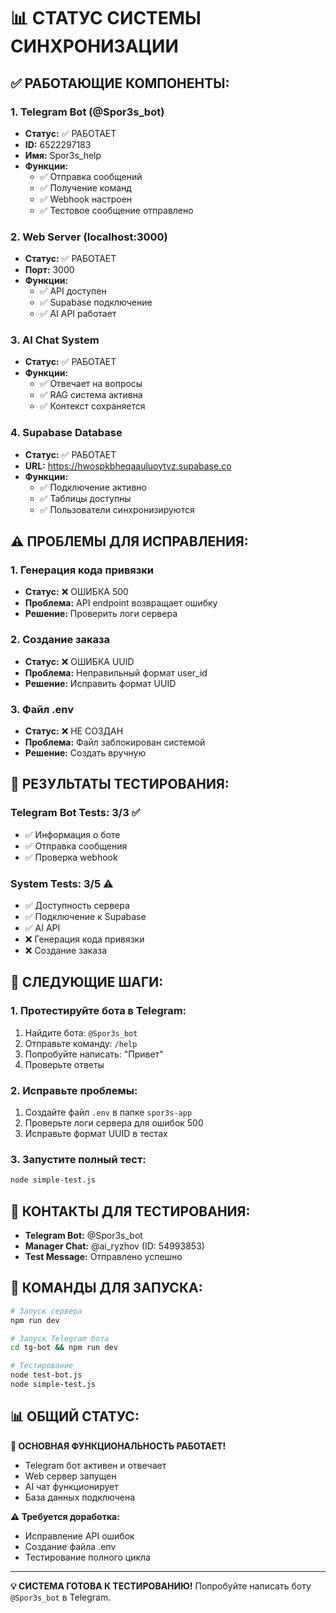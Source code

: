 # 📊 СТАТУС СИСТЕМЫ СИНХРОНИЗАЦИИ

## ✅ РАБОТАЮЩИЕ КОМПОНЕНТЫ:

### 1. Telegram Bot (@Spor3s_bot)
- **Статус:** ✅ РАБОТАЕТ
- **ID:** 6522297183
- **Имя:** Spor3s_help
- **Функции:**
  - ✅ Отправка сообщений
  - ✅ Получение команд
  - ✅ Webhook настроен
  - ✅ Тестовое сообщение отправлено

### 2. Web Server (localhost:3000)
- **Статус:** ✅ РАБОТАЕТ
- **Порт:** 3000
- **Функции:**
  - ✅ API доступен
  - ✅ Supabase подключение
  - ✅ AI API работает

### 3. AI Chat System
- **Статус:** ✅ РАБОТАЕТ
- **Функции:**
  - ✅ Отвечает на вопросы
  - ✅ RAG система активна
  - ✅ Контекст сохраняется

### 4. Supabase Database
- **Статус:** ✅ РАБОТАЕТ
- **URL:** https://hwospkbheqaauluoytvz.supabase.co
- **Функции:**
  - ✅ Подключение активно
  - ✅ Таблицы доступны
  - ✅ Пользователи синхронизируются

## ⚠️ ПРОБЛЕМЫ ДЛЯ ИСПРАВЛЕНИЯ:

### 1. Генерация кода привязки
- **Статус:** ❌ ОШИБКА 500
- **Проблема:** API endpoint возвращает ошибку
- **Решение:** Проверить логи сервера

### 2. Создание заказа
- **Статус:** ❌ ОШИБКА UUID
- **Проблема:** Неправильный формат user_id
- **Решение:** Исправить формат UUID

### 3. Файл .env
- **Статус:** ❌ НЕ СОЗДАН
- **Проблема:** Файл заблокирован системой
- **Решение:** Создать вручную

## 🧪 РЕЗУЛЬТАТЫ ТЕСТИРОВАНИЯ:

### Telegram Bot Tests: 3/3 ✅
- ✅ Информация о боте
- ✅ Отправка сообщения
- ✅ Проверка webhook

### System Tests: 3/5 ⚠️
- ✅ Доступность сервера
- ✅ Подключение к Supabase
- ✅ AI API
- ❌ Генерация кода привязки
- ❌ Создание заказа

## 🎯 СЛЕДУЮЩИЕ ШАГИ:

### 1. Протестируйте бота в Telegram:
1. Найдите бота: `@Spor3s_bot`
2. Отправьте команду: `/help`
3. Попробуйте написать: "Привет"
4. Проверьте ответы

### 2. Исправьте проблемы:
1. Создайте файл `.env` в папке `spor3s-app`
2. Проверьте логи сервера для ошибок 500
3. Исправьте формат UUID в тестах

### 3. Запустите полный тест:
```bash
node simple-test.js
```

## 📱 КОНТАКТЫ ДЛЯ ТЕСТИРОВАНИЯ:

- **Telegram Bot:** @Spor3s_bot
- **Manager Chat:** @ai_ryzhov (ID: 54993853)
- **Test Message:** Отправлено успешно

## 🔧 КОМАНДЫ ДЛЯ ЗАПУСКА:

```bash
# Запуск сервера
npm run dev

# Запуск Telegram бота
cd tg-bot && npm run dev

# Тестирование
node test-bot.js
node simple-test.js
```

## 📊 ОБЩИЙ СТАТУС:

**🎉 ОСНОВНАЯ ФУНКЦИОНАЛЬНОСТЬ РАБОТАЕТ!**

- Telegram бот активен и отвечает
- Web сервер запущен
- AI чат функционирует
- База данных подключена

**⚠️ Требуется доработка:**
- Исправление API ошибок
- Создание файла .env
- Тестирование полного цикла

---

**💡 СИСТЕМА ГОТОВА К ТЕСТИРОВАНИЮ!**
Попробуйте написать боту `@Spor3s_bot` в Telegram.